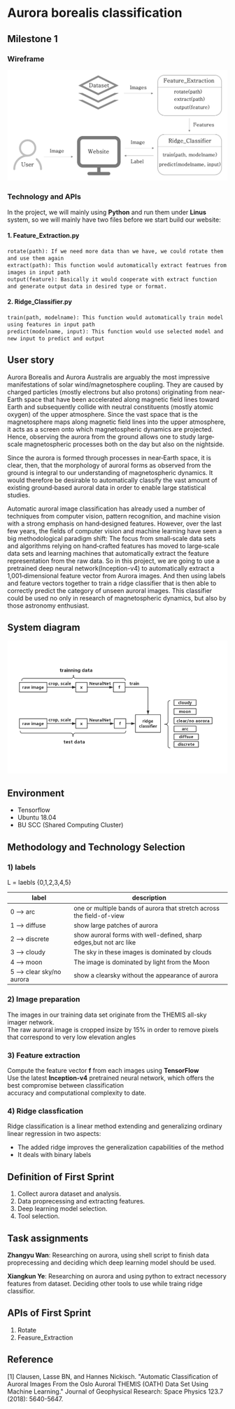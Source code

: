# Aurora borealis classification
## Milestone 1
### Wireframe
![Wireframe](https://github.com/ec500-software-engineering/project-07-aurora-borealis-classification/blob/master/frame/Wireframe.png)

### Technology and APIs
In the project, we will mainly using **Python** and run them under **Linus** system, so we will mainly have two files before we start build our website:

#### 1. Feature_Extraction.py

    rotate(path): If we need more data than we have, we could rotate them and use them again
    extract(path): This function would automatically extract featrues from images in input path
    output(feature): Basically it would cooperate with extract function and generate output data in desired type or format.

#### 2. Ridge_Classifier.py

    train(path, modelname): This function would automatically train model using features in input path
    predict(modelname, input): This function would use selected model and new input to predict and output

## User story
Aurora Borealis and Aurora Australis are arguably the most 
impressive manifestations of solar wind/magnetosphere coupling. 
They are caused by charged particles (mostly electrons but also protons) 
originating from near‐Earth space that have been accelerated along magnetic 
field lines toward Earth and subsequently collide with neutral constituents 
(mostly atomic oxygen) of the upper atmosphere. Since the vast space that is the 
magnetosphere maps along magnetic field lines into the upper atmosphere, it 
acts as a screen onto which magnetospheric dynamics are projected. Hence, 
observing the aurora from the ground allows one to study large‐scale magnetospheric 
processes both on the day but also on the nightside.

Since the aurora is formed through processes in near‐Earth space, it is clear, 
then, that the morphology of auroral forms as observed from the ground is integral 
to our understanding of magnetospheric dynamics. It would therefore be desirable 
to automatically classify the vast amount of existing ground‐based auroral data 
in order to enable large statistical studies.

Automatic auroral image classification has already used a number of techniques from 
computer vision, pattern recognition, and machine vision with a strong emphasis on 
hand‐designed features. However, over the last few years, the fields of computer vision 
and machine learning have seen a big methodological paradigm shift: The focus from 
small‐scale data sets and algorithms relying on hand‐crafted features has moved to 
large‐scale data sets and learning machines that automatically extract the feature 
representation from the raw data. So in this project, we are going to use a pretrained 
deep neural network(Inception-v4) to automatically extract a 1,001‐dimensional feature vector from 
Aurora images. And then using labels and feature vectors together to train a ridge classifier
that is then able to correctly predict the category of unseen auroral images. This
classifier could be used no only in research of magnetospheric dynamics, but also by
those astronomy enthusiast.
  
## System diagram
![System diagram](dataflow.jpg)

## Environment
* Tensorflow
* Ubuntu 18.04 
* BU SCC (Shared Computing Cluster) 

## Methodology and Technology Selection
### 1) labels    
L = laebls {0,1,2,3,4,5}    

| label | description |
| ------ | ------ |
| 0 --> arc  | one or multiple bands of aurora that stretch across the field-of-view |
| 1 --> diffuse | show large patches of aurora |
| 2 --> discrete | show auroral forms with well-defined, sharp edges,but not arc like |
| 3 --> cloudy | The sky in these images is dominated by clouds |
| 4 --> moon  | The image is dominated by light from the Moon |
| 5 --> clear sky/no aurora | show a clearsky without the appearance of aurora  |


             

### 2) Image preparation                 
The images in our training data set originate from the THEMIS all-sky imager network.               
The raw auroral image is cropped insize by 15% in order to remove pixels that correspond to very low elevation angles               

### 3) Feature extraction     
Compute the feature vector **f** from each images using **TensorFlow**   
Use the latest **Inception-v4** pretrained neural network, which offers the best compromise between classification                
accuracy and computational complexity to date.            
### 4) Ridge classfication               
Ridge classification is a linear method extending and generalizing ordinary linear regression in two aspects:      
  - The added ridge improves the generalization capabilities of the method           
  - It deals with binary labels   

## Definition of First Sprint
1. Collect aurora dataset and analysis.
2. Data proprecessing and extracting features.
3. Deep learning model selection.
4. Tool selection.

## Task assignments
**Zhangyu Wan**: Researching on aurora, using shell script to finish data proprecessing and deciding which deep learning model should be used.

**Xiangkun Ye**: Researching on aurora and using python to extract necessory features from dataset. Deciding other tools to use while traing ridge classifior.

## APIs of First Sprint
1. Rotate
2. Feasure_Extraction
  
## Reference
[1] Clausen, Lasse BN, and Hannes Nickisch. "Automatic Classification of Auroral Images From the Oslo Auroral THEMIS (OATH) Data Set Using Machine Learning." Journal of Geophysical Research: Space Physics 123.7 (2018): 5640-5647.

